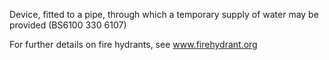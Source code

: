 ﻿Device, fitted to a pipe, through which a temporary supply of water may be provided (BS6100 330 6107)

For further details on fire hydrants, see www.firehydrant.org
